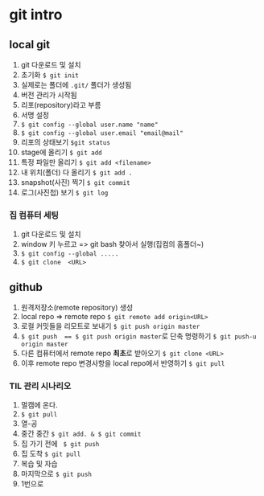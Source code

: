 # git intro

## local git

1.  git 다운로드 및 설치
2.  초기화  `$ git init` 
   1.  실제로는 폴더에 `.git/`  폴더가 생성됨
   2.  버전 관리가 시작됨
   3.  리포(repository)라고 부름
3.  서명 설정
   1. `$ git config --global user.name "name"` 
   2. `$ git config --global user.email "email@mail"` 
4.  리포의 상태보기 `$git status` 
5.  stage에 올리기 `$ git add` 
   1.  특정 파일만 올리기 `$ git add <filename>` 
   2.  내 위치(폴더) 다 올리기 `$ git add .`
6.  snapshot(사진) 찍기 `$ git commit`
7.  로그(사진첩) 보기 `$ git log`

### 집 컴퓨터 세팅

1.  git 다운로드 및 설치
2.  window 키 누르고 =>  git bash 찾아서 실행(집컴의 홈폴더~)
3.  `$ git config --global .....`
4.  `$ git clone  <URL>`

## github

1.  원격저장소(remote repository) 생성
2.  local repo => remote repo `$ git remote add origin<URL>`
3.  로컬 커밋들을 리모트로 보내기 `$ git push origin master`
4. `$ git push  == $ git push origin master`로 단축 명령하기 `$ git push-u origin master`
5.  다른 컴퓨터에서 remote repo **최초**로 받아오기 `$ git clone <URL>`
6.  이후 remote repo 변경사항을 local repo에서 반영하기 `$ git pull`



### TIL 관리 시나리오

1.  멀캠에 온다.
2.  `$ git pull`
3.  열-공
4.  중간 중간 `$ git add. & $ git commit`
5.  집 가기 전에 ` $ git push`
6.  집 도착 `$ git pull`
7.  복습 및 자습
8.  마지막으로 `$ git push`
9.  1번으로

